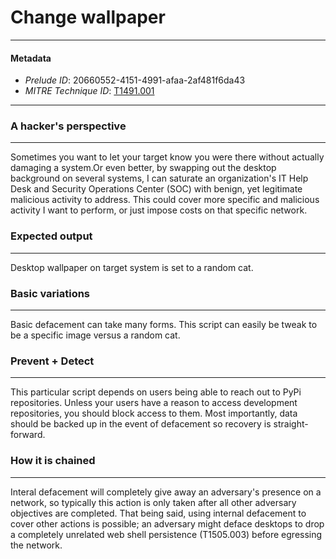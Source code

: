 
# Change wallpaper

---

#### Metadata

- *Prelude ID*: 20660552-4151-4991-afaa-2af481f6da43
- *MITRE Technique ID*: [T1491.001](https://attack.mitre.org/techniques/T1491/001/)

---

### A hacker's perspective

---

Sometimes you want to let your target know you were there without actually damaging a system.Or even better, by swapping out the desktop background on several systems, I can saturate an organization's IT Help Desk and Security Operations Center (SOC) with benign, yet legitimate malicious activity to address. This could cover more specific and malicious activity I want to perform, or just impose costs on that specific network. 

### Expected output

---

Desktop wallpaper on target system is set to a random cat. 

### Basic variations

---

Basic defacement can take many forms. This script can easily be tweak to be a specific image versus a random cat. 

### Prevent + Detect

---

This particular script depends on users being able to reach out to PyPi repositories. Unless your users have a reason to access development repositories, you should block access to them. Most importantly, data should be backed up in the event of defacement so recovery is straight-forward. 

### How it is chained

---

Interal defacement will completely give away an adversary's presence on a network, so typically this action is only taken after all other adversary objectives are completed. That being said, using internal defacement to cover other actions is possible; an adversary might deface desktops to drop a completely unrelated web shell persistence (T1505.003) before egressing the network. 
